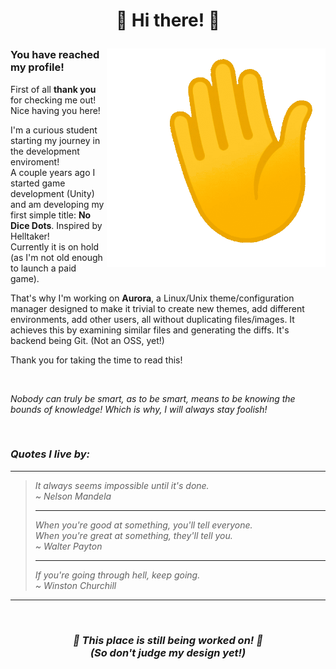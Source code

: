 <h1>
  <p align="center">
    🎉 Hi there! 🎉
  </p>
</h1>

<img src="img/Wave.gif" align="right" alt="animated" width="350" height="350" />

### You have reached my profile!
First of all **thank you** for checking me out! Nice having you here!

I'm a curious student starting my journey in the development enviroment!\
A couple years ago I started game development (Unity) and am developing my first simple title: **No Dice Dots**. Inspired by Helltaker!\
Currently it is on hold (as I'm not old enough to launch a paid game).

That's why I'm working on **Aurora**, a Linux/Unix theme/configuration manager designed to make it trivial to create new themes, add different environments, add other users, all without duplicating files/images. It achieves this by examining similar files and generating the diffs. It's backend being Git. (Not an OSS, yet!)

Thank you for taking the time to read this!

&emsp;

<i>Nobody can truly be smart, as to be smart, means to be knowing the bounds of knowledge! Which is why, I will always stay foolish!<i>

&emsp;&emsp;&emsp;

### Quotes I live by:

---
> It always seems impossible until it's done.\
> \~ Nelson Mandela
>
>  ---
> 
> When you're good at something, you'll tell everyone.\
> When you're great at something, they'll tell you.\
> \~ Walter Payton
> 
> ---
> 
> If you're going through hell, keep going.\
> \~ Winston Churchill
---

&emsp;&emsp;

<h3>
  <p align="center">
    🚧 This place is still being worked on! 🚧 <br /> 
    (So don't judge my design yet!)
  </p>
</h3>


<!--
**Eclextic/Eclextic** is a ✨ _special_ ✨ repository because its `README.md` (this file) appears on your GitHub profile.

Here are some ideas to get you started:

- 🔭 I’m currently working on ...
- 🌱 I’m currently learning ...
- 👯 I’m looking to collaborate on ...
- 🤔 I’m looking for help with ...
- 💬 Ask me about ...
- 📫 How to reach me: ...
- 😄 Pronouns: ...
- ⚡ Fun fact: ...
-->
